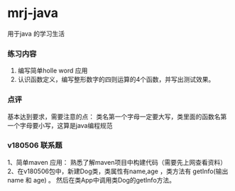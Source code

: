 # mrj-java
用于java 的学习生活


### 练习内容

1. 编写简单holle word 应用
2. 认识函数定义，编写整形数字的四则运算的4个函数，并写出测试效果。

### 点评
基本达到要求，需要注意的点：
类名第一个字母一定要大写，类里面的函数名第一个字母要小写，这算是java编程规范

### v180506 联系题
1、简单maven 应用： 熟悉了解maven项目中构建代码（需要先上网查看资料）
2、在v180506包中，新建Dog类，类属性有name,age ，类方法有 getInfo(输出 name 和 age) 。  然后在类App中调用类Dog的getInfo方法。

